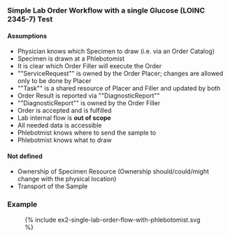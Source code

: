 ### Simple Lab Order Workflow with a single Glucose (LOINC 2345-7) Test 

#### Assumptions
- Physician knows which Specimen to draw (i.e. via an Order Catalog)
- Specimen is drawn at a Phlebotomist
- It is clear which Order Filler will execute the Order
- ""ServiceRequest"" is owned by the Order Placer; changes are allowed only to be done by Placer
- ""Task"" is a shared resource of Placer and Filler and updated by both
- Order Result is reported via ""DiagnosticReport""
- ""DiagnosticReport"" is owned by the Order Filler
- Order is accepted and is fulfilled 
- Lab internal flow is **out of scope**
- All needed data is accessible
- Phlebotmist knows where to send the sample to
- Phlebotmist knows what to draw
#### Not defined
- Ownership of Specimen Resource (Ownership should/could/might change with the physical location)
- Transport of the Sample

### Example 
<figure>
  {% include ex2-single-lab-order-flow-with-phlebotomist.svg %}
</figure>
